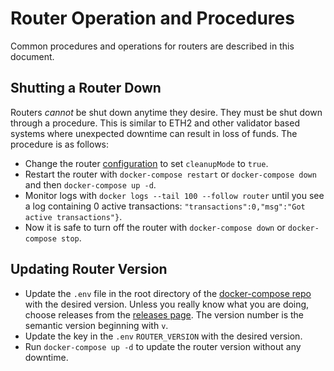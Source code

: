 # Router Operation and Procedures

Common procedures and operations for routers are described in this document.

## Shutting a Router Down

Routers _cannot_ be shut down anytime they desire. They must be shut down through a procedure. This is similar to ETH2 and other validator based systems where unexpected downtime can result in loss of funds. The procedure is as follows:

* Change the router [configuration](../../../../versioned\_docs/version-0.1.x-legacy/routers/Reference/configuration/) to set `cleanupMode` to `true`.
* Restart the router with `docker-compose restart` or `docker-compose down` and then `docker-compose up -d`.
* Monitor logs with `docker logs --tail 100 --follow router` until you see a log containing 0 active transactions: `"transactions":0,"msg":"Got active transactions"}`.
* Now it is safe to turn off the router with `docker-compose down` or `docker-compose stop`.

## Updating Router Version

* Update the `.env` file in the root directory of the [docker-compose repo](https://github.com/connext/nxtp-router-docker-compose) with the desired version. Unless you really know what you are doing, choose releases from the [releases page](https://github.com/connext/nxtp/releases). The version number is the semantic version beginning with `v`.
* Update the key in the `.env` `ROUTER_VERSION` with the desired version.
* Run `docker-compose up -d` to update the router version without any downtime.
